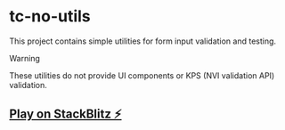 # tc-no-utils

This project contains simple utilities for form input validation and testing.

> [!WARNING]
> These utilities do not provide UI components or KPS (NVI validation API) validation.

## [Play on StackBlitz ⚡️](https://stackblitz.com/~/github.com/relliv/tc-no-utils)